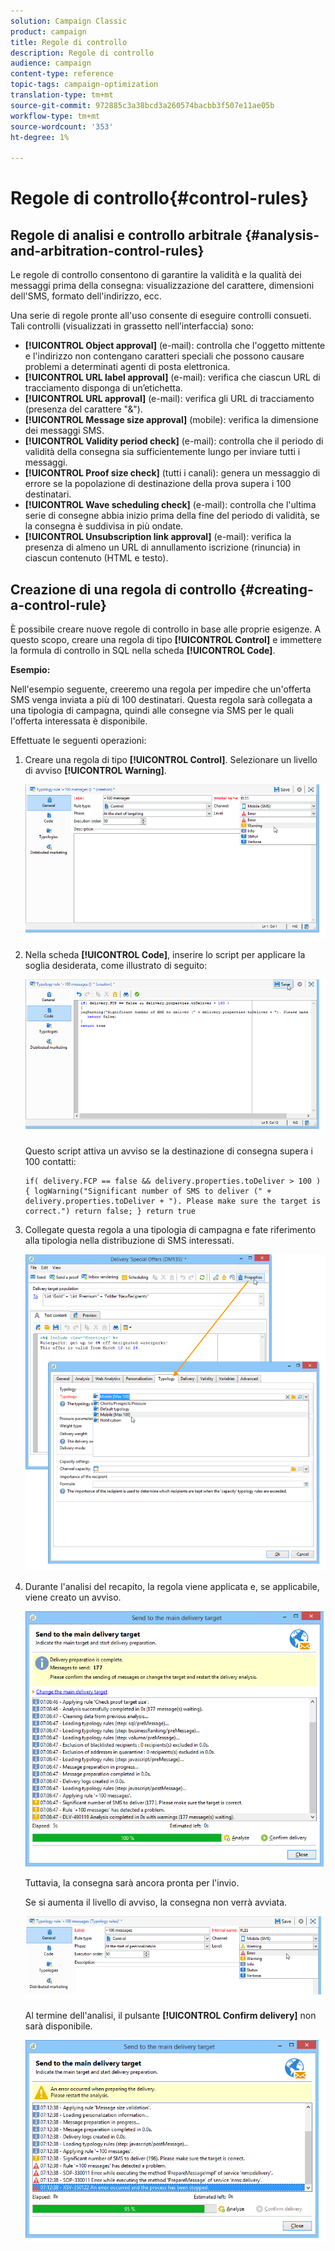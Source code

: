 ```yaml
---
solution: Campaign Classic
product: campaign
title: Regole di controllo
description: Regole di controllo
audience: campaign
content-type: reference
topic-tags: campaign-optimization
translation-type: tm+mt
source-git-commit: 972885c3a38bcd3a260574bacbb3f507e11ae05b
workflow-type: tm+mt
source-wordcount: '353'
ht-degree: 1%

---
```



# Regole di controllo{#control-rules}

## Regole di analisi e controllo arbitrale {#analysis-and-arbitration-control-rules}

Le regole di controllo consentono di garantire la validità e la qualità dei messaggi prima della consegna: visualizzazione del carattere, dimensioni dell&#39;SMS, formato dell&#39;indirizzo, ecc.

Una serie di regole pronte all&#39;uso consente di eseguire controlli consueti. Tali controlli (visualizzati in grassetto nell’interfaccia) sono:

* **[!UICONTROL Object approval]** (e-mail): controlla che l&#39;oggetto mittente e l&#39;indirizzo non contengano caratteri speciali che possono causare problemi a determinati agenti di posta elettronica.
* **[!UICONTROL URL label approval]** (e-mail): verifica che ciascun URL di tracciamento disponga di un’etichetta.
* **[!UICONTROL URL approval]** (e-mail): verifica gli URL di tracciamento (presenza del carattere &quot;&amp;&quot;).
* **[!UICONTROL Message size approval]** (mobile): verifica la dimensione dei messaggi SMS.
* **[!UICONTROL Validity period check]** (e-mail): controlla che il periodo di validità della consegna sia sufficientemente lungo per inviare tutti i messaggi.
* **[!UICONTROL Proof size check]** (tutti i canali): genera un messaggio di errore se la popolazione di destinazione della prova supera i 100 destinatari.
* **[!UICONTROL Wave scheduling check]** (e-mail): controlla che l&#39;ultima serie di consegne abbia inizio prima della fine del periodo di validità, se la consegna è suddivisa in più ondate.
* **[!UICONTROL Unsubscription link approval]** (e-mail): verifica la presenza di almeno un URL di annullamento iscrizione (rinuncia) in ciascun contenuto (HTML e testo).

## Creazione di una regola di controllo {#creating-a-control-rule}

È possibile creare nuove regole di controllo in base alle proprie esigenze. A questo scopo, creare una regola di tipo **[!UICONTROL Control]** e immettere la formula di controllo in SQL nella scheda **[!UICONTROL Code]**.

**Esempio:**

Nell&#39;esempio seguente, creeremo una regola per impedire che un&#39;offerta SMS venga inviata a più di 100 destinatari. Questa regola sarà collegata a una tipologia di campagna, quindi alle consegne via SMS per le quali l&#39;offerta interessata è disponibile.

Effettuate le seguenti operazioni:

1. Creare una regola di tipo **[!UICONTROL Control]**. Selezionare un livello di avviso **[!UICONTROL Warning]**.

   ![](assets/campaign_opt_create_control_01.png)

1. Nella scheda **[!UICONTROL Code]**, inserire lo script per applicare la soglia desiderata, come illustrato di seguito:

   ![](assets/campaign_opt_create_control_02.png)

   Questo script attiva un avviso se la destinazione di consegna supera i 100 contatti:

   ```
   if( delivery.FCP == false && delivery.properties.toDeliver > 100 ) { logWarning("Significant number of SMS to deliver (" + delivery.properties.toDeliver + "). Please make sure the target is correct.") return false; } return true
   ```

1. Collegate questa regola a una tipologia di campagna e fate riferimento alla tipologia nella distribuzione di SMS interessati.

   ![](assets/campaign_opt_create_control_03.png)

1. Durante l&#39;analisi del recapito, la regola viene applicata e, se applicabile, viene creato un avviso.

   ![](assets/campaign_opt_create_control_04.png)

   Tuttavia, la consegna sarà ancora pronta per l&#39;invio.

   Se si aumenta il livello di avviso, la consegna non verrà avviata.

   ![](assets/campaign_opt_create_control_05.png)

   Al termine dell&#39;analisi, il pulsante **[!UICONTROL Confirm delivery]** non sarà disponibile.

   ![](assets/campaign_opt_create_control_06.png)

